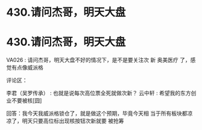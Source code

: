 # 430.请问杰哥，明天大盘

# 430.请问杰哥，明天大盘

VA026 : 请问杰哥，明天大盘不好的情况下，是不是要关注次 新 奥美医疗 了，感觉有点像威派格

评论区：

李君（吴罗传承） : 也就是说每次高位票全死就做次新？ 云中轩 : 希望我的东方创业不要被核[囧]

回答：我今天我威派格锁仓了，就是做这个预期，毕竟今天相 当于所有板块都凉凉了，明天只要高位标出现核按钮次新就要 被抢筹